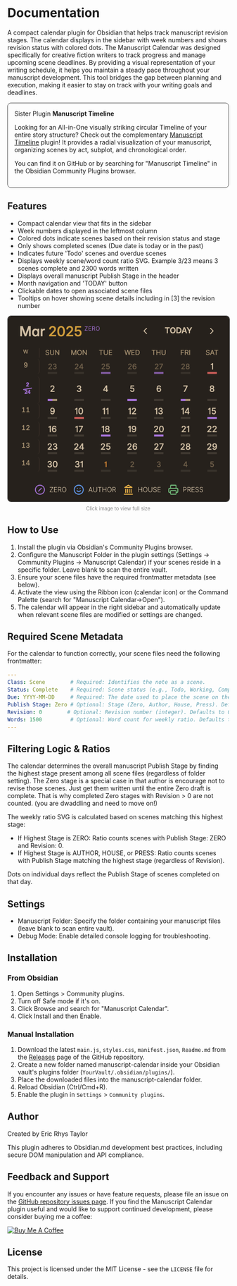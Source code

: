 # Documentation

A compact calendar plugin for Obsidian that helps track manuscript revision stages. The calendar displays in the sidebar with week numbers and shows revision status with colored dots. The Manuscript Calendar was designed specifically for creative fiction writers to track progress and manage upcoming scene deadlines. By providing a visual representation of your writing schedule, it helps you maintain a steady pace throughout your manuscript development. This tool bridges the gap between planning and execution, making it easier to stay on track with your writing goals and deadlines.

<div style="border: 1px solid #444; border-radius: 8px; padding: 15px; margin: 15px 0;">
Sister Plugin <b>Manuscript Timeline</b>

Looking for an All-in-One visually striking circular Timeline of your entire story structure?
Check out the complementary [Manuscript Timeline](https://github.com/EricRhysTaylor/Obsidian-Manuscript-Timeline?tab=readme-ov-file#readme) plugin!
It provides a radial visualization of your manuscript, organizing scenes by act, subplot, and chronological order.

You can find it on GitHub or by searching for "Manuscript Timeline" in the Obsidian Community Plugins browser.
</div>

## Features

*   Compact calendar view that fits in the sidebar
*   Week numbers displayed in the leftmost column
*   Colored dots indicate scenes based on their revision status and stage
*   Only shows completed scenes (Due date is today or in the past)
*   Indicates future 'Todo' scenes and overdue scenes
*   Displays weekly scene/word count ratio SVG. Example 3/23 means 3 scenes complete and 2300 words written
*   Displays overall manuscript Publish Stage in the header
*   Month navigation and 'TODAY' button
*   Clickable dates to open associated scene files
*   Tooltips on hover showing scene details including in [3] the revision number

<a href="https://github.com/EricRhysTaylor/Obsidian-Manuscript-Calendar/blob/ade1ed7f72bad0a01cdacb2ba034e2d3924d8141/screenshot.png" target="_blank">
  <img src="https://github.com/EricRhysTaylor/Obsidian-Manuscript-Calendar/blob/ade1ed7f72bad0a01cdacb2ba034e2d3924d8141/screenshot.png" alt="Manuscript Calendar Screenshot" style="max-width: 100%; border-radius: 8px; border: 1px solid #444;">
</a>
<div style="text-align: center; font-size: 0.8em; margin-top: 5px; color: #888;">
  Click image to view full size
</div>

## How to Use

1.  Install the plugin via Obsidian's Community Plugins browser.
2.  Configure the Manuscript Folder in the plugin settings (Settings -> Community Plugins -> Manuscript Calendar) if your scenes reside in a specific folder. Leave blank to scan the entire vault.
3.  Ensure your scene files have the required frontmatter metadata (see below).
4.  Activate the view using the Ribbon icon (calendar icon) or the Command Palette (search for "Manuscript Calendar->Open").
5.  The calendar will appear in the right sidebar and automatically update when relevant scene files are modified or settings are changed.

## Required Scene Metadata

For the calendar to function correctly, your scene files need the following frontmatter:

```yaml
---
Class: Scene        # Required: Identifies the note as a scene.
Status: Complete    # Required: Scene status (e.g., Todo, Working, Complete). Affects indicators.
Due: YYYY-MM-DD     # Required: The date used to place the scene on the calendar.
Publish Stage: Zero # Optional: Stage (Zero, Author, House, Press). Defaults to ZERO. Affects dot colors & overall stage.
Revision: 0        # Optional: Revision number (integer). Defaults to 0. Affects dot styling for ZERO stage.
Words: 1500         # Optional: Word count for weekly ratio. Defaults to 0.
---
```

## Filtering Logic & Ratios

The calendar determines the overall manuscript Publish Stage by finding the highest stage present among all scene files (regardless of folder setting). The Zero stage is a special case in that author is encourage not to revise those scenes. Just get them written until the entire Zero draft is complete. That is why completed Zero stages with Revision > 0 are not counted. (you are dwaddling and need to move on!)

The weekly ratio SVG is calculated based on scenes matching this highest stage:

*   If Highest Stage is ZERO: Ratio counts scenes with Publish Stage: ZERO and Revision: 0.
*   If Highest Stage is AUTHOR, HOUSE, or PRESS: Ratio counts scenes with Publish Stage matching the highest stage (regardless of Revision).

Dots on individual days reflect the Publish Stage of scenes completed on that day.

## Settings

*   Manuscript Folder: Specify the folder containing your manuscript files (leave blank to scan entire vault).
*   Debug Mode: Enable detailed console logging for troubleshooting.

## Installation

### From Obsidian

1.  Open Settings > Community plugins.
2.  Turn off Safe mode if it's on.
3.  Click Browse and search for "Manuscript Calendar".
4.  Click Install and then Enable.

### Manual Installation

1.  Download the latest `main.js`, `styles.css`, `manifest.json`, `Readme.md` from the [Releases](https://github.com/EricRhysTaylor/Obsidian-Manuscript-Calendar/releases) page of the GitHub repository.
2.  Create a new folder named manuscript-calendar inside your Obsidian vault's plugins folder (`YourVault/.obsidian/plugins/`).
3.  Place the downloaded files into the manuscript-calendar folder.
4.  Reload Obsidian (Ctrl/Cmd+R).
5.  Enable the plugin in `Settings` > `Community plugins`.

## Author

Created by Eric Rhys Taylor

This plugin adheres to Obsidian.md development best practices, including secure DOM manipulation and API compliance.

## Feedback and Support

If you encounter any issues or have feature requests, please file an issue on the [GitHub repository issues page](https://github.com/EricRhysTaylor/Obsidian-Manuscript-Calendar/issues). If you find the Manuscript Calendar plugin useful and would like to support continued development, please consider buying me a coffee:

<a href="https://www.buymeacoffee.com/ericrhystaylor" target="_blank">
  <img src="https://cdn.buymeacoffee.com/buttons/v2/default-yellow.png" alt="Buy Me A Coffee" style="width: 150px;" >
</a>

## License

This project is licensed under the MIT License - see the `LICENSE` file for details.
